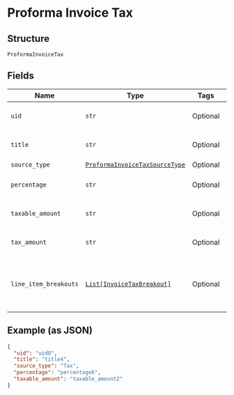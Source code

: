 
# Proforma Invoice Tax

## Structure

`ProformaInvoiceTax`

## Fields

| Name | Type | Tags | Description |
|  --- | --- | --- | --- |
| `uid` | `str` | Optional | **Constraints**: *Minimum Length*: `1` |
| `title` | `str` | Optional | **Constraints**: *Minimum Length*: `1` |
| `source_type` | [`ProformaInvoiceTaxSourceType`](../../doc/models/proforma-invoice-tax-source-type.md) | Optional | - |
| `percentage` | `str` | Optional | **Constraints**: *Minimum Length*: `1` |
| `taxable_amount` | `str` | Optional | **Constraints**: *Minimum Length*: `1` |
| `tax_amount` | `str` | Optional | **Constraints**: *Minimum Length*: `1` |
| `line_item_breakouts` | [`List[InvoiceTaxBreakout]`](../../doc/models/invoice-tax-breakout.md) | Optional | **Constraints**: *Minimum Items*: `1`, *Unique Items Required* |

## Example (as JSON)

```json
{
  "uid": "uid8",
  "title": "title4",
  "source_type": "Tax",
  "percentage": "percentage6",
  "taxable_amount": "taxable_amount2"
}
```

